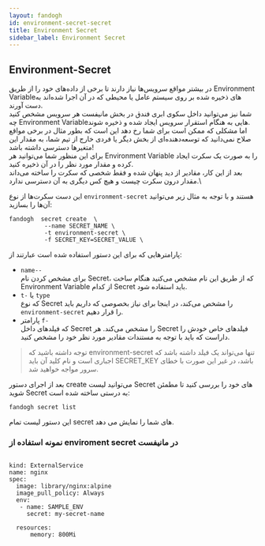 ```yaml
---
layout: fandogh
id: environment-secret-secret
title: Environment Secret
sidebar_label: Environment Secret
---
```

## Environment-Secret
در بیشتر مواقع سرویس‌ها نیاز دارند تا برخی از داده‌های خود را از طریق Environment Variableهای ذخیره شده بر روی سیستم عامل یا محیطی که در آن اجرا شده‌اند به دست آورند.\
شما نیز می‌توانید داخل سکوی ابری فندق در بخش مانیفست هر سرویس مشخص کنید چه Environment Variableهایی به هنگام استقرار سرویس ایجاد شده و ذخیره شوند.\
اما مشکلی که ممکن است برای شما رخ دهد این است که بطور مثال در برخی مواقع صلاح نمی‌دانید که توسعه‌دهنده‌ای از بخش دیگر یا فردی خارج از تیم شما، به مقدار این متغیرها دسترسی داشته باشد!\
برای این منظور شما می‌توانید هر Environment Variable را به صورت یک سکرت ایجاد کرده و مقدار مورد نظر را در آن ذخیره کنید.
 <br>
 بعد از این کار، مقادیر از دید پنهان شده و فقط شخصی که سکرت را ساخته می‌داند مقدار درون سکرت چیست و هیچ کس دیگری به آن دسترسی ندارد.\

این دست سکرت‌ها از نوع `environment-secret` هستند و با توجه به مثال زیر می‌توانید آن‌ها را بسازید:
```
fandogh  secret create  \
          --name SECRET_NAME \
          -t environment-secret \
          -f SECRET_KEY=SECRET_VALUE \
```
پارامتر‌هایی که برای این دستور استفاده شده است عبارتند از:

- `name--`\
برای مشخص کردن نام Secret، که از طریق این نام مشخص می‌کنید هنگام ساخت Environment Variable از کدام Secret باید استفاده شود.
- `t-` یا `type`\
که نوع Secret را مشخص می‌کند، در اینجا برای نیاز بخصوصی که داریم باید `environment-secret` را قرار دهیم.
- پارامتر‌ `f-`\
که فیلد‌های داخل Secret را مشخص می‌کند. هر Secret فیلد‌های خاص خودش را داراست که باید با توجه به مستندات مقادیر مورد نظر خود را مشخص کنید.

> توجه داشته باشید که environment-secret تنها می‌تواند یک فیلد داشته باشد که اجباری است و نام کلید آن باید SECRET_KEY باشد، در غیر این صورت با خطای سرور مواجه خواهید شد.

بعد از اجرای دستور create می‌توانید لیست Secret های خود را بررسی کنید تا مطمئن شوید Secret به درستی ساخته شده است:
```
fandogh secret list
```
این دستور لیست تمام secret های شما را نمایش می دهد.


### نمونه استفاده از enviroment secret در مانیفست
```

kind: ExternalService
name: nginx
spec:
  image: library/nginx:alpine
  image_pull_policy: Always
  env:
   - name: SAMPLE_ENV
     secret: my-secret-name

  resources:
      memory: 800Mi

```
